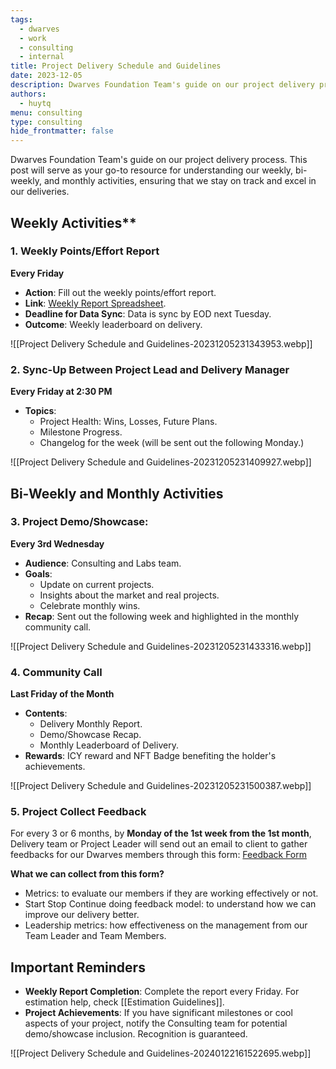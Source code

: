```yaml
---
tags:
  - dwarves
  - work
  - consulting
  - internal
title: Project Delivery Schedule and Guidelines
date: 2023-12-05
description: Dwarves Foundation Team's guide on our project delivery process. This post will serve as your go-to resource for understanding our weekly, bi-weekly, and monthly activities, ensuring that we stay on track and excel in our deliveries as well as handle feedback.
authors:
  - huytq
menu: consulting
type: consulting
hide_frontmatter: false
---
```


Dwarves Foundation Team's guide on our project delivery process. This post will serve as your go-to resource for understanding our weekly, bi-weekly, and monthly activities, ensuring that we stay on track and excel in our deliveries.

## Weekly Activities**
### 1. Weekly Points/Effort Report
**Every Friday**
- **Action**: Fill out the weekly points/effort report.
- **Link**: [Weekly Report Spreadsheet](https://docs.google.com/spreadsheets/d/1KXUVyDrC9199Dp6wpT6ovIkIvZRtf455eaqwZmvTAFU/edit#gid=0).
- **Deadline for Data Sync**: Data is sync by EOD next Tuesday.
- **Outcome**: Weekly leaderboard on delivery.

![[Project Delivery Schedule and Guidelines-20231205231343953.webp]]

### 2. Sync-Up Between Project Lead and Delivery Manager
**Every Friday at 2:30 PM**
- **Topics**:
	- Project Health: Wins, Losses, Future Plans.
	- Milestone Progress.
	- Changelog for the week (will be sent out the following Monday.)

![[Project Delivery Schedule and Guidelines-20231205231409927.webp]]

## Bi-Weekly and Monthly Activities
### 3. Project Demo/Showcase:
**Every 3rd Wednesday**
- **Audience**: Consulting and Labs team.
- **Goals**:
	- Update on current projects.
	- Insights about the market and real projects.
	- Celebrate monthly wins.
- **Recap**: Sent out the following week and highlighted in the monthly community call.

![[Project Delivery Schedule and Guidelines-20231205231433316.webp]]

### 4. Community Call
**Last Friday of the Month**
- **Contents**:
	- Delivery Monthly Report.
	- Demo/Showcase Recap.
	- Monthly Leaderboard of Delivery.
- **Rewards**: ICY reward and NFT Badge benefiting the holder's achievements.

![[Project Delivery Schedule and Guidelines-20231205231500387.webp]]

### 5. Project Collect Feedback
For every 3 or 6 months, by **Monday of the 1st week from the 1st month**, Delivery team or Project Leader will send out an email to client to gather feedbacks for our Dwarves members through this form: [Feedback Form](https://docs.google.com/forms/d/e/1FAIpQLScVkRDy9w5_j_Tkj2MXs2Yi_n8yTUqNNBqy8w1-E3Beauodsw/viewform)

**What we can collect from this form?**
- Metrics: to evaluate our members if they are working effectively or not.
- Start Stop Continue doing feedback model: to understand how we can improve our delivery better.
- Leadership metrics: how effectiveness on the management from our Team Leader and Team Members.

## Important Reminders
- **Weekly Report Completion**: Complete the report every Friday. For estimation help, check [[Estimation Guidelines]].
- **Project Achievements**: If you have significant milestones or cool aspects of your project, notify the Consulting team for potential demo/showcase inclusion. Recognition is guaranteed.

![[Project Delivery Schedule and Guidelines-20240122161522695.webp]]